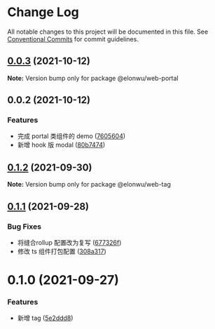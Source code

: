 # Change Log

All notable changes to this project will be documented in this file.
See [Conventional Commits](https://conventionalcommits.org) for commit guidelines.

## [0.0.3](https://github.com/ElonWu/elonwu_ui/compare/@elonwu/web-portal@0.0.2...@elonwu/web-portal@0.0.3) (2021-10-12)

**Note:** Version bump only for package @elonwu/web-portal





## 0.0.2 (2021-10-12)


### Features

* 完成 portal 类组件的 demo ([7605604](https://github.com/ElonWu/elonwu_ui/commit/76056040e776489739f3fd91a4d0a862b414d9a0))
* 新增 hook 版 modal ([80b7474](https://github.com/ElonWu/elonwu_ui/commit/80b7474ea4f8576b383f69c1be0036b8e066a189))





## [0.1.2](https://github.com/ElonWu/elonwu_ui/compare/@elonwu/web-tag@0.1.1...@elonwu/web-tag@0.1.2) (2021-09-30)

**Note:** Version bump only for package @elonwu/web-tag





## [0.1.1](https://github.com/ElonWu/elonwu_ui/compare/@elonwu/web-tag@0.1.0...@elonwu/web-tag@0.1.1) (2021-09-28)


### Bug Fixes

* 将缝合rollup 配置改为复写 ([677326f](https://github.com/ElonWu/elonwu_ui/commit/677326fb522e0e85f68ea2e6b9b2683e07f3f423))
* 修改 ts 组件打包配置 ([308a317](https://github.com/ElonWu/elonwu_ui/commit/308a317a2d4c1b6a6078e13fe08313c388cd8030))





# 0.1.0 (2021-09-27)


### Features

* 新增 tag ([5e2ddd8](https://github.com/ElonWu/elonwu_ui/commit/5e2ddd808afa36a0e021c7a7ed2fdb7949e106c9))

